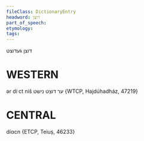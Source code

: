 ```yaml
---
fileClass: DictionaryEntry
headword: דוצן
part_of_speech: 
etymology: 
tags: 
---
```

דוצן
געדוצט

WESTERN
========

ər diˑct niš ער דוצט נישט {WTCP, Hajdúhadház, 47219}

CENTRAL
========

díαcn {ETCP, Teiuș, 46233}
